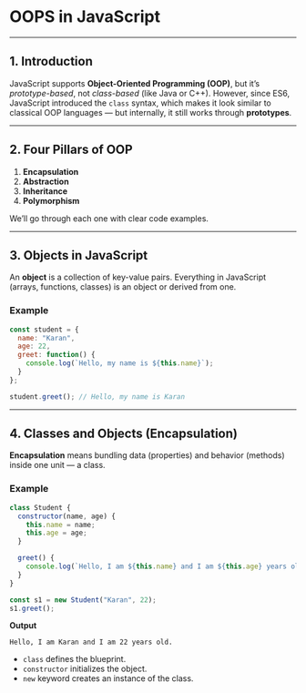 # **OOPS in JavaScript**

---

## **1. Introduction**

JavaScript supports **Object-Oriented Programming (OOP)**, but it’s *prototype-based*, not *class-based* (like Java or C++).
However, since ES6, JavaScript introduced the `class` syntax, which makes it look similar to classical OOP languages — but internally, it still works through **prototypes**.

---

## **2. Four Pillars of OOP**

1. **Encapsulation**
2. **Abstraction**
3. **Inheritance**
4. **Polymorphism**

We’ll go through each one with clear code examples.

---

## **3. Objects in JavaScript**

An **object** is a collection of key-value pairs.
Everything in JavaScript (arrays, functions, classes) is an object or derived from one.

### **Example**

```javascript
const student = {
  name: "Karan",
  age: 22,
  greet: function() {
    console.log(`Hello, my name is ${this.name}`);
  }
};

student.greet(); // Hello, my name is Karan
```

---

## **4. Classes and Objects (Encapsulation)**

**Encapsulation** means bundling data (properties) and behavior (methods) inside one unit — a class.

### **Example**

```javascript
class Student {
  constructor(name, age) {
    this.name = name;
    this.age = age;
  }

  greet() {
    console.log(`Hello, I am ${this.name} and I am ${this.age} years old.`);
  }
}

const s1 = new Student("Karan", 22);
s1.greet();
```

**Output**

```
Hello, I am Karan and I am 22 years old.
```

* `class` defines the blueprint.
* `constructor` initializes the object.
* `new` keyword creates an instance of the class.
